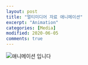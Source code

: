 ```yaml
---
layout: post
title: "멀티미디어 자료 애니메이션"
excerpt: "Animation"
categories: [Media]
modified: 2020-06-05
comments: true
---
```


![애니메이션 입니다](https://media.giphy.com/media/128Ygie2wLdH5m/giphy.gif)